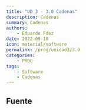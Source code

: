```yaml
---
title: "UD 3 - 3.0 Cadenas"
description: Cadenas
summary: Cadenas
authors:
    - Eduardo Fdez
date: 2022-09-18
icon: material/software
permalink: /prog/unidad3/3.0
categories:
    - PROG
tags:
    - Software
    - Cadenas
---
```

## 

## Fuente


